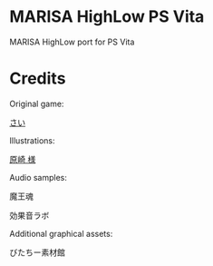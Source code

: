 # MARISA HighLow PS Vita
MARISA HighLow port for PS Vita
# Credits
Original game:

[さい](https://twitter.com/saigyojiyu)

Illustrations:

[原崎 様](http://kihyahya.dojin.com)

Audio samples:

魔王魂

効果音ラボ

Additional graphical assets:

びたちー素材館
